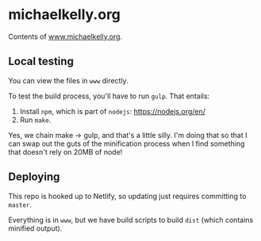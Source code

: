 # michaelkelly.org

Contents of www.michaelkelly.org.

## Local testing

You can view the files in `www` directly.

To test the build process, you'll have to run `gulp`. That entails:

1. Install `npm`, which is part of `nodejs`: https://nodejs.org/en/
2. Run `make`.

Yes, we chain make -> gulp, and that's a little silly. I'm doing that so that I
can swap out the guts of the minification process when I find something that
doesn't rely on 20MB of node!

## Deploying

This repo is hooked up to Netlify, so updating just requires committing to
`master`.

Everything is in `www`, but we have build scripts to build `dist` (which
contains minified output).

